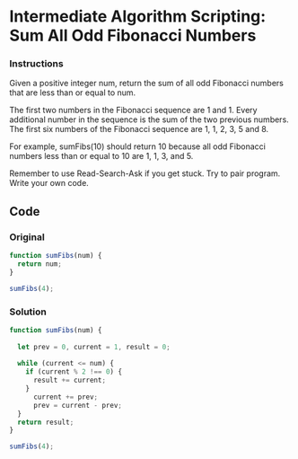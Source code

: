 # Intermediate Algorithm Scripting: Sum All Odd Fibonacci Numbers

### Instructions

Given a positive integer num, return the sum of all odd Fibonacci numbers that are less than or equal to num.

The first two numbers in the Fibonacci sequence are 1 and 1. Every additional number in the sequence is the sum of the two previous numbers. The first six numbers of the Fibonacci sequence are 1, 1, 2, 3, 5 and 8.

For example, sumFibs(10) should return 10 because all odd Fibonacci numbers less than or equal to 10 are 1, 1, 3, and 5.

Remember to use Read-Search-Ask if you get stuck. Try to pair program. Write your own code.

## Code

### Original

```javascript
function sumFibs(num) {
  return num;
}

sumFibs(4);
```

### Solution

```javascript
function sumFibs(num) {
  
  let prev = 0, current = 1, result = 0;
  
  while (current <= num) {
    if (current % 2 !== 0) {
      result += current;
    }
      current += prev;
      prev = current - prev;
  }
  return result;
}

sumFibs(4);
```
